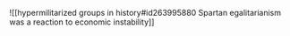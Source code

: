 ![[hypermilitarized groups in history#id263995880 Spartan egalitarianism was a reaction to economic instability]]

